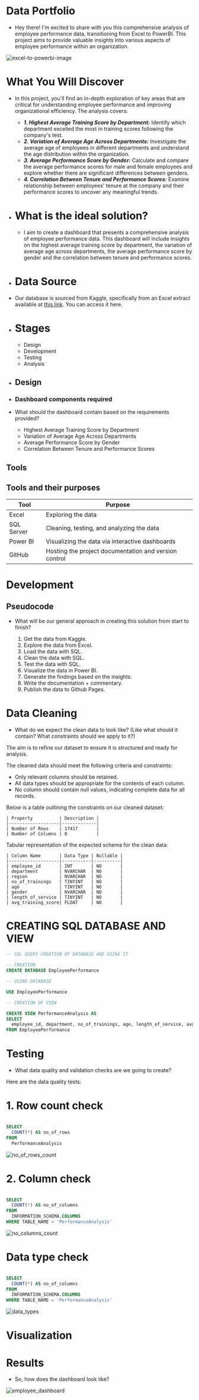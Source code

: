 # Data Portfolio


 - Hey there! I'm excited to share with you this comprehensive analysis of employee performance data, transitioning from Excel to PowerBI. This project aims to provide valuable insights into various aspects of employee performance within an organization.

![excel-to-powerbi-image](assets/images/Kaggle_to_powerbi.png)


# What You Will Discover

 - In this project, you'll find an in-depth exploration of key areas that are critical for understanding employee performance and improving organizational efficiency. The analysis covers:
   
   - ***1. Highest Average Training Score by Department:*** Identify which department excelled the most in training scores following the company's test.
   - ***2. Variation of Average Age Across Departments:*** Investigate the average age of employees in different departments and understand the age distribution within the organization.
   - ***3. Average Performance Score by Gender:*** Calculate and compare the average performance scores for male and female employees and explore whether there are significant differences between genders.
   - ***4. Correlation Between Tenure and Performance Scores:*** Examine relationship between employees' tenure at the company and their performance scores to uncover any meaningful trends. 

- # What is the ideal solution?

  - I aim to create a dashboard that presents a comprehensive analysis of employee performance data. This dashboard will include insights on the highest average training score by department, the variation of average age across departments, the average performance score by gender and the correlation between tenure and performance scores.

- # Data Source

- Our database is sourced from Kaggle, specifically from an Excel extract available at [this link](https://www.kaggle.com/datasets/fedesoriano/heart-failure-prediction). You can access it here.

-  # Stages

   - Design
   - Development
   - Testing
   - Analysis
 
- ## Design
  
- ### Dashboard components required

- What should the dashboard contain based on the requirements provided?

   - Highest Average Training Score by Department
   - Variation of Average Age Across Departments
   - Average Performance Score by Gender
   - Correlation Between Tenure and Performance Scores


## Tools

## Tools and their purposes

| Tool        | Purpose                                            |
|-------------|----------------------------------------------------|
| Excel       | Exploring the data                                 |
| SQL Server  | Cleaning, testing, and analyzing the data          |
| Power BI    | Visualizing the data via interactive dashboards    |
| GitHub      | Hosting the project documentation and version control |

# Development

## Pseudocode

- What will be our general approach in creating this solution from start to finish?

   1. Get the data from Kaggle.
   2. Explore the data from Excel.
   3. Load the data with SQL.
   4. Clean the data with SQL.
   5. Test the data with SQL.
   6. Visualize the data in Power BI.
   7. Generate the findings based on the insights.
   8. Write the documentation + commentary.
   9. Publish the data to Github Pages.
   

# Data Cleaning

- What do we expect the clean data to look like? (Like what should it contain? What constraints should we apply to it?)

The aim is to refine our dataset to ensure it is structured and ready for analysis.

The cleaned data should meet the following criteria and constraints:

  - Only relevant columns should be retained.
  - All data types should be appropriate for the contents of each column.
  - No column should contain null values, indicating complete data for all records.

  Below is a table outlining the constraints on our cleaned dataset:

    | Property          | Description |
    |-------------------|-------------|
    | Number of Rows    | 17417       |
    | Number of Columns | 8           |  



  Tabular representation of the expected schema for the clean data:


    | Column Name       | Data Type | Nullable |
    |-------------------|-----------|----------|
    | employee_id       | INT       | NO       |
    | department        | NVARCHAR  | NO       |
    | region            | NVARCHAR  | NO       |
    | no_of_trainings   | TINYINT   | NO       |
    | age               | TINYINT   | NO       |
    | gender            | NVARCHAR  | NO       |
    | length_of_service | TINYINT   | NO       |
    | avg_training_score| FLOAT     | NO       |


 # CREATING SQL DATABASE AND VIEW

  ```sql
  -- SQL QUERY CREATION OF DATABASE AND USING IT

  -- CREATION
  CREATE DATABASE EmployeePerformance

  -- USING DATABASE

  USE EmployeePerformance

  -- CREATION OF VIEW

  CREATE VIEW PerformanceAnalysis AS
  SELECT
    employee_id, department, no_of_trainings, age, length_of_service, avg_training_score
  FROM EmployeePerformance

  ```

  
  
# Testing

 - What data quality and validation checks are we going to create?

Here are the data quality tests:

# 1. Row count check

``` sql

SELECT
  COUNT(*) AS no_of_rows
FROM
  PerformanceAnalysis

```

![no_of_rows_count](assets/images/no_of_rows.png)

# 2. Column check

``` sql

SELECT
  COUNT(*) AS no_of_columns
FROM
  INFORMATION_SCHEMA.COLUMNS
WHERE TABLE_NAME = 'PerformanceAnalysis'

```

![no_columns_count](assets/images/no_of_columns.png)


# Data type check

``` sql

SELECT
  COUNT(*) AS no_of_columns
FROM
  INFORMATION_SCHEMA.COLUMNS
WHERE TABLE_NAME = 'PerformanceAnalysis'

```

![data_types](assets/images/data_types.png)
    
# Visualization

# Results

 - So, how does the dashboard look like?

![employee_dashboard](assets/images/employee_dashboard.png)






